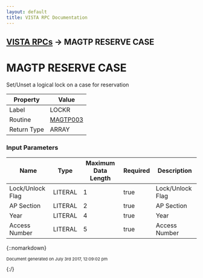 ```yaml
---
layout: default
title: VISTA RPC Documentation
---
```


## [VISTA RPCs](TableOfContents) &#8594; MAGTP RESERVE CASE
# MAGTP RESERVE CASE

Set/Unset a logical lock on a case for reservation

Property | Value
--- | ---
Label | LOCKR
Routine | [MAGTP003](http://code.osehra.org/dox/Routine_MAGTP003_source.html)
Return Type | ARRAY


### Input Parameters

Name | Type | Maximum Data Length | Required | Description
--- | --- | --- | --- | ---
Lock/Unlock Flag | LITERAL | 1 | true | Lock/Unlock Flag
AP Section | LITERAL | 2 | true | AP Section
Year | LITERAL | 4 | true | Year
Access Number | LITERAL | 5 | true | Access Number



{::nomarkdown} <br/><p style="font-size: 11px">Document generated on July 3rd 2017, 12:09:02 pm</p>{:/}